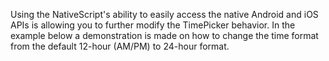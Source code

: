 Using the NativeScript's ability to easily access the native Android and iOS APIs is allowing you to further modify the TimePicker behavior. In the example below a demonstration is made on how to change the time format from the default 12-hour (AM/PM) to 24-hour format.
<snippet id='timepicker-time-format-xml'/>
<snippet id='timepicker-time-format-code'/>
<snippet id='timepicker-time-format-code-ts'/>
